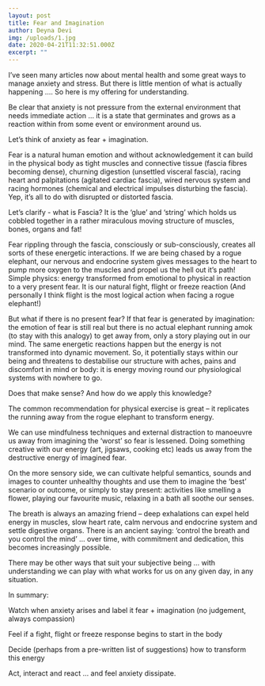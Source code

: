 ```yaml
---
layout: post
title: Fear and Imagination
author: Deyna Devi
img: /uploads/1.jpg
date: 2020-04-21T11:32:51.000Z
excerpt: ""
---
```

I’ve seen many articles now about mental health and some great ways to manage anxiety and stress. But there is little mention of what is actually happening …. So here is my offering for understanding.

Be clear that anxiety is not pressure from the external environment that needs immediate action … it is a state that germinates and grows as a reaction within from some event or environment around us.

Let’s think of anxiety as fear + imagination.

Fear is a natural human emotion and without acknowledgement it can build in the physical body as tight muscles and connective tissue (fascia fibres becoming dense), churning digestion (unsettled visceral fascia), racing heart and palpitations (agitated cardiac fascia), wired nervous system and racing hormones (chemical and electrical impulses disturbing the fascia). Yep, it’s all to do with disrupted or distorted fascia.

Let’s clarify - what is Fascia? It is the ‘glue’ and ‘string’ which holds us cobbled together in a rather miraculous moving structure of muscles, bones, organs and fat!

Fear rippling through the fascia, consciously or sub-consciously, creates all sorts of these energetic interactions. If we are being chased by a rogue elephant, our nervous and endocrine system gives messages to the heart to pump more oxygen to the muscles and propel us the hell out it’s path! Simple physics: energy transformed from emotional to physical in reaction to a very present fear. It is our natural fight, flight or freeze reaction (And personally I think flight is the most logical action when facing a rogue elephant!)

But what if there is no present fear? If that fear is generated by imagination: the emotion of fear is still real but there is no actual elephant running amok (to stay with this analogy) to get away from, only a story playing out in our mind. The same energetic reactions happen but the energy is not transformed into dynamic movement. So, it potentially stays within our being and threatens to destabilise our structure with aches, pains and discomfort in mind or body: it is energy moving round our physiological systems with nowhere to go.

Does that make sense? And how do we apply this knowledge?

The common recommendation for physical exercise is great – it replicates the running away from the rogue elephant to transform energy.

We can use mindfulness techniques and external distraction to manoeuvre us away from imagining the ‘worst’ so fear is lessened. Doing something creative with our energy (art, jigsaws, cooking etc) leads us away from the destructive energy of imagined fear.

On the more sensory side, we can cultivate helpful semantics, sounds and images to counter unhealthy thoughts and use them to imagine the ‘best’ scenario or outcome, or simply to stay present: activities like smelling a flower, playing our favourite music, relaxing in a bath all soothe our senses.

The breath is always an amazing friend – deep exhalations can expel held energy in muscles, slow heart rate, calm nervous and endocrine system and settle digestive organs. There is an ancient saying: ‘control the breath and you control the mind’ … over time, with commitment and dedication, this becomes increasingly possible.

There may be other ways that suit your subjective being … with understanding we can play with what works for us on any given day, in any situation.

In summary:

Watch when anxiety arises and label it fear + imagination (no judgement, always compassion)

Feel if a fight, flight or freeze response begins to start in the body

Decide (perhaps from a pre-written list of suggestions) how to transform this energy

Act, interact and react … and feel anxiety dissipate.